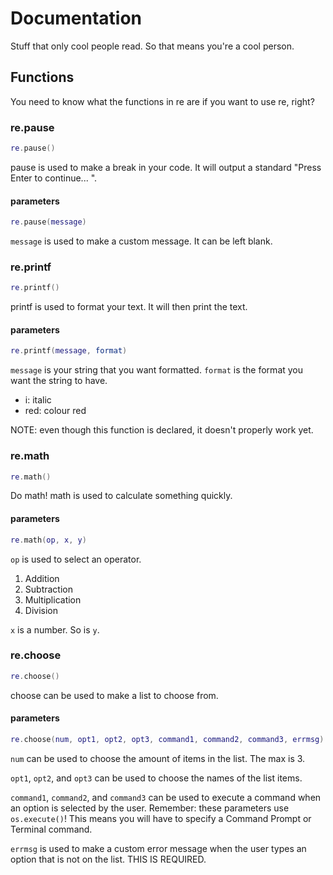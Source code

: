 # Documentation
Stuff that only cool people read. So that means you're a cool person.

## Functions
You need to know what the functions in re are if you want to use re, right?

### re.pause
```lua
re.pause()
```
pause is used to make a break in your code. It will output a standard "Press Enter to continue... ".

#### parameters
```lua
re.pause(message)
```
`message` is used to make a custom message. It can be left blank.

### re.printf
```lua
re.printf()
```
printf is used to format your text. It will then print the text.

#### parameters
```lua
re.printf(message, format)
```
`message` is your string that you want formatted.
`format` is the format you want the string to have.

 - i: italic
 - red: colour red

NOTE: even though this function is declared, it doesn't properly work yet.

### re.math
```lua
re.math()
```
Do math!
math is used to calculate something quickly.

#### parameters
```lua
re.math(op, x, y)
```
`op` is used to select an operator.

1. Addition
2. Subtraction
3. Multiplication
4. Division

`x` is a number. So is `y`.

### re.choose
```lua
re.choose()
```
choose can be used to make a list to choose from.

#### parameters
```lua
re.choose(num, opt1, opt2, opt3, command1, command2, command3, errmsg)
```
`num` can be used to choose the amount of items in the list. The max is 3.

`opt1`, `opt2`, and `opt3` can be used to choose the names of the list items.

`command1`, `command2`, and `command3` can be used to execute a command when an option is selected by the user. Remember: these parameters use `os.execute()`! This means you will have to specify a Command Prompt or Terminal command.

`errmsg` is used to make a custom error message when the user types an option that is not on the list. THIS IS REQUIRED.
